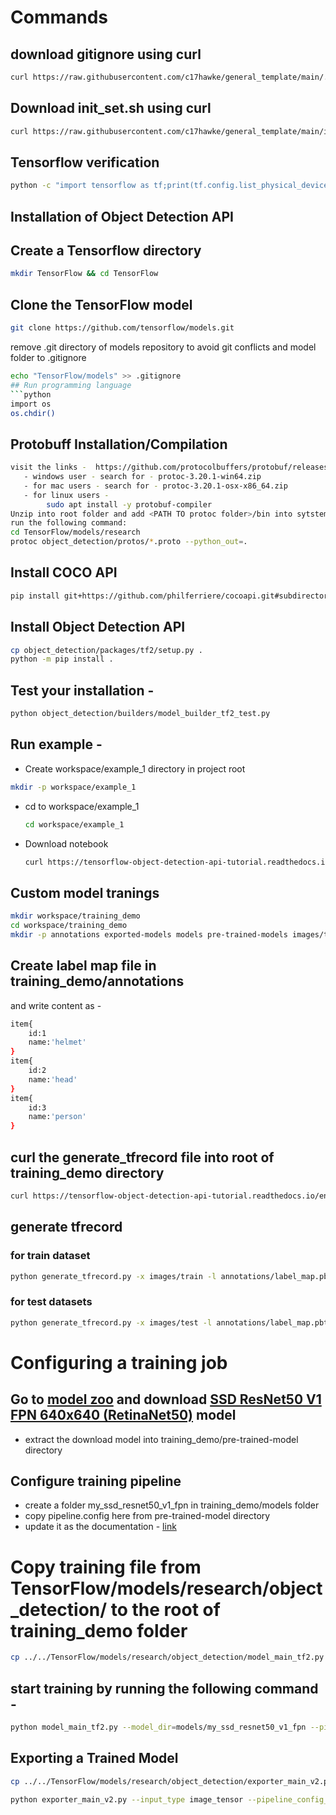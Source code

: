 # Commands 
## download gitignore using curl 
```bash
curl https://raw.githubusercontent.com/c17hawke/general_template/main/.gitignore > .gitignore
```
## Download init_set.sh using curl
```bash
curl https://raw.githubusercontent.com/c17hawke/general_template/main/init_setup.sh > init_setup.sh
```
## Tensorflow verification
```bash  
python -c "import tensorflow as tf;print(tf.config.list_physical_devices('GPU'))"
```
## Installation of Object Detection API

## Create a Tensorflow directory
```bash 
mkdir TensorFlow && cd TensorFlow
```
## Clone the TensorFlow model 
```bash 
git clone https://github.com/tensorflow/models.git
```
remove .git directory of models repository to avoid git conflicts and model folder to .gitignore 
```bash
echo "TensorFlow/models" >> .gitignore
## Run programming language
```python
import os
os.chdir()
```
## Protobuff Installation/Compilation 
```bash
visit the links -  https://github.com/protocolbuffers/protobuf/releases
   - windows user - search for - protoc-3.20.1-win64.zip
   - for mac users - search for - protoc-3.20.1-osx-x86_64.zip
   - for linux users -
        sudo apt install -y protobuf-compiler
Unzip into root folder and add <PATH TO protoc folder>/bin into sytstem environment variable
run the following command:
cd TensorFlow/models/research
protoc object_detection/protos/*.proto --python_out=.
```
## Install COCO API   
```bash 
pip install git+https://github.com/philferriere/cocoapi.git#subdirectory=PythonAPI
```
## Install Object Detection API  
```bash 
cp object_detection/packages/tf2/setup.py .
python -m pip install .
```
## Test your installation -
```bash 
python object_detection/builders/model_builder_tf2_test.py
```
## Run example -  
- Create workspace/example_1 directory in project root
```bash
mkdir -p workspace/example_1
```
- cd to workspace/example_1
  ```bash
  cd workspace/example_1
  ```
- Download notebook 
   ```bash
   curl https://tensorflow-object-detection-api-tutorial.readthedocs.io/en/2.2.0/_downloads/7f6123c070712ed53dd2521219dd011c/plot_object_detection_simple.ipynb > plot_object_detection_simple.ipynb 
   ```

## Custom model tranings 
```bash
mkdir workspace/training_demo
cd workspace/training_demo
mkdir -p annotations exported-models models pre-trained-models images/test images/train
```

## Create label map file in training_demo/annotations
and write content as -
```bash
item{
    id:1
    name:'helmet'
}
item{
    id:2
    name:'head'
}
item{
    id:3
    name:'person'
}
```
## curl the generate_tfrecord file into root of training_demo directory
```bash
curl https://tensorflow-object-detection-api-tutorial.readthedocs.io/en/latest/_downloads/da4babe668a8afb093cc7776d7e630f3/generate_tfrecord.py > generate_tfrecord.py
```
## generate tfrecord
### for train dataset
```bash
python generate_tfrecord.py -x images/train -l annotations/label_map.pbtxt -o annotations/train.record
```
### for test datasets
```bash
python generate_tfrecord.py -x images/test -l annotations/label_map.pbtxt -o annotations/test.record
```
# Configuring a training job 

## Go to [model zoo](https://github.com/tensorflow/models/blob/master/research/object_detection/g3doc/tf2_detection_zoo.md) and download [SSD ResNet50 V1 FPN 640x640 (RetinaNet50)](http://download.tensorflow.org/models/object_detection/tf2/20200711/ssd_resnet50_v1_fpn_640x640_coco17_tpu-8.tar.gz) model 
- extract the download model into training_demo/pre-trained-model directory

## Configure training pipeline  
- create a folder my_ssd_resnet50_v1_fpn in training_demo/models folder
- copy pipeline.config here from pre-trained-model directory
- update it as the documentation - [link](https://tensorflow-object-detection-api-tutorial.readthedocs.io/en/latest/training.html#preparing-the-workspace)

# Copy training file from TensorFlow/models/research/object_detection/ to the root of training_demo folder  
```bash
cp ../../TensorFlow/models/research/object_detection/model_main_tf2.py .
```
## start training by running the following command -
```bash
python model_main_tf2.py --model_dir=models/my_ssd_resnet50_v1_fpn --pipeline_config_path=models/my_ssd_resnet50_v1_fpn/pipeline.config
```
## Exporting a Trained Model 
```bash 
cp ../../TensorFlow/models/research/object_detection/exporter_main_v2.py .

python exporter_main_v2.py --input_type image_tensor --pipeline_config_path ./models/my_ssd_resnet50_v1_fpn/pipeline.config --trained_checkpoint_dir ./models/my_ssd_resnet50_v1_fpn/ --output_directory ./exported-models/my_model
```
